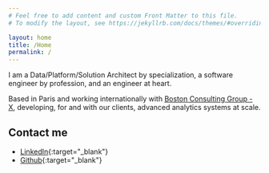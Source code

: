 ```yaml
---
# Feel free to add content and custom Front Matter to this file.
# To modify the layout, see https://jekyllrb.com/docs/themes/#overriding-theme-defaults

layout: home
title: /Home
permalink: /
---
```


I am a Data/Platform/Solution Architect by specialization, a software engineer by profession, and an engineer at heart.

Based in Paris and working internationally with [Boston Consulting Group - X](https://www.bcg.com/x), developing, for and with our clients, advanced analytics systems at scale.


## Contact me

- [LinkedIn](https://www.linkedin.com/in/nielsfreier/){:target="_blank"}
- [Github](https://github.com/stumpyfr){:target="_blank"}

<!-- ## Publications -->
